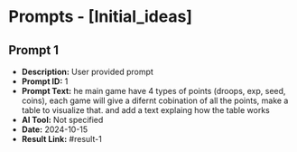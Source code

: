 # Prompts - [Initial_ideas]

## Prompt 1
* **Description:** User provided prompt
* **Prompt ID:** 1
* **Prompt Text:** he main game have 4 types of points (droops, exp, seed, coins), each game will give a difernt cobination of all the points, make a table to visualize that.  and add a text explaing how the table works
* **AI Tool:** Not specified
* **Date:** 2024-10-15
* **Result Link:** #result-1

